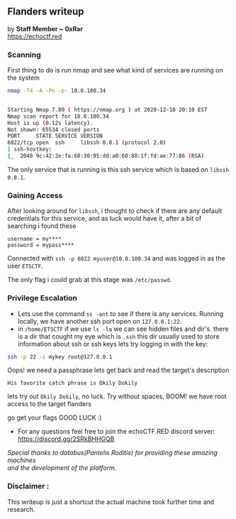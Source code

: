 ## Flanders writeup 
by **Staff Member ~ 0xRar** \
https://echoctf.red


### Scanning
First thing to do is run nmap and see what kind of services are running on the system

```sh
nmap -T4 -A -Pn -p- 10.0.100.34


Starting Nmap 7.80 ( https://nmap.org ) at 2020-12-10 20:10 EST
Nmap scan report for 10.0.100.34
Host is up (0.12s latency).
Not shown: 65534 closed ports
PORT     STATE SERVICE VERSION
6022/tcp open  ssh     libssh 0.8.1 (protocol 2.0)
| ssh-hostkey: 
|_  2048 9c:42:2e:fa:60:30:95:dd:a0:60:80:1f:fd:ae:77:86 (RSA)
```

The only service that is running is this ssh service which is based on `libssh 0.8.1`.

### Gaining Access
After looking around for `libssh`, i thought to check if there are any default credentials for this service, and as luck would have it, after a bit of searching i found these

```
username = my****
password = mypass****
```

Connected with `ssh -p 6022 myuser@10.0.100.34` and was logged in as the user `ETSCTF`.

The only flag i could grab at this stage was `/etc/passwd`.

### Privilege Escalation
* Lets use the command `ss -ant` to see if there is any services. Running locally, we have another ssh port open on `127.0.0.1:22`. 
* in `/home/ETSCTF` if we use `ls -la` we can see hidden files and dir's. there is a dir that cought my eye which is `.ssh` this dir usually used to store
information about ssh or ssh keys lets try logging in with the key:

```sh
ssh -p 22 -i mykey root@127.0.0.1
```

Oops! we need a passphrase lets get back and read the target's description 

```
His favorite catch phrase is Okily Dokily
```

lets try out `Okily Dokily`, no luck. Try without spaces, BOOM! we have root access to the target flanders

go get your flags GOOD LUCK :)


* For any questions feel free to join the echoCTF.RED discord server: https://discord.gg/2SRkBHHGQB

_Special thanks to databus(Pantelis Roditis) for providing these amazing machines<br> and the development of the platform._

### Disclaimer :
This writeup is just a shortcut the actual machine took further time and research.
